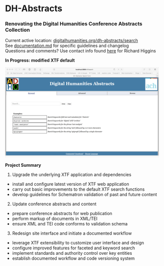 # DH-Abstracts

### Renovating the Digital Humanities Conference Abstracts Collection

Current active location: [digitalhumanities.org/dh-abstracts/search](http://digitalhumanities.org/dh-abstracts/search)  
See [documentation.md](documentation.md) for specific guidelines and changelog    
Questions and comments? Use contact info found [here](http://www.rshiggins.net) for Richard Higgins 

__In Progress: modified XTF default__

![](img/screen1.jpg)

__Project Summary__

1. Upgrade the underlying XTF application and dependencies
  * install and configure latest version of XTF web application
  * carry out basic improvements to the default XTF search functions
  * develop guidelines for Schematron validation of past and future content  

2. Update conference abstracts and content
  * prepare conference abstracts for web publication
  * perform markup of documents in XML/TEI
  * ensure XML and TEI code conforms to validation schema

3. Redesign site interface and initiate a documented workflow
  * leverage XTF extensibility to customize user interface and design
  * configure improved features for faceted and keyword search
  * implement standards and authority control over key entities
  * establish documented workflow and code versioning system      

